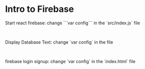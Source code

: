# Intro to Firebase 

<p>Start react firebase: change ```var config``` in the `src/index.js` file</p><br>
<p>Display Database Text: change `var config` in the file</p><br>
<p>firebase login signup: change `var config` in the `index.html` file</p><br>
